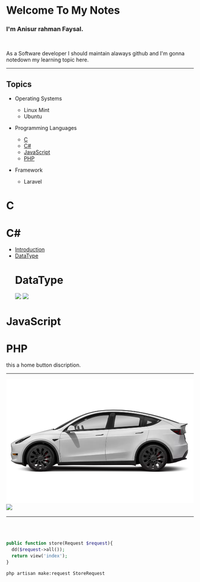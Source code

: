 # Welcome To My Notes
### I'm Anisur rahman Faysal.

<br>
<p>As a Software developer I should maintain alaways github and I'm gonna notedown my learning topic here.</p>
<hr>

## Topics

- Operating Systems
  - Linux Mint
  - Ubuntu


- Programming Languages
  - [C](#c)
  - [C#](#c#)
  - [JavaScript](#javascript)
  - [PHP](#php)
  
- Framework
  - Laravel


# C <a name="c"></a> 
# C# <a name="c#">
 - [Introduction](#introduction)
 - [DataType](#datatype)
   # DataType <a name="datatype">
    <img src="images/c#_datatype-1.jpg">
    <img src="images/c#_datatype-2.jpg">
   </a>
</a>

    

# JavaScript <a name="javascript"></a> 
# PHP <a name="php"></a> 

 this a home button discription.
<br>
<hr>

<img src="images/1af0ca3f-5236-47a5-a487-32b49ec94f27.webp">
<img src="images/c#_datatype-1.jpg">

<hr>
<br>

```php

public function store(Request $request){
  dd($request->all());
  return view('index');
}
```

```bash
php artisan make:request StoreRequest
```

